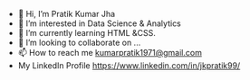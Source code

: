 - 👋 Hi, I’m Pratik Kumar Jha 
- 👀 I’m interested in Data Science & Analytics
- 🌱 I’m currently learning HTML &CSS.
- 💞️ I’m looking to collaborate on ...
- 📫 How to reach me kumarpratik1971@gmail.com
- My LinkedIn Profile https://www.linkedin.com/in/jkpratik99/

<!---
kumarpratik7479/kumarpratik7479 is a ✨ special ✨ repository because its `README.md` (this file) appears on your GitHub profile.
You can click the Preview link to take a look at your changes.
--->
